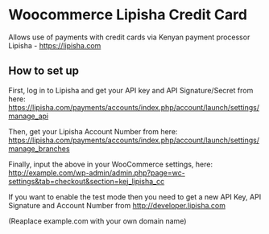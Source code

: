 #  Woocommerce Lipisha Credit Card
Allows use of payments with credit cards via Kenyan payment processor Lipisha - https://lipisha.com

## How to set up
First, log in to Lipisha and get your API key and API Signature/Secret from here: https://lipisha.com/payments/accounts/index.php/account/launch/settings/manage_api

Then, get your Lipisha Account Number from here: https://lipisha.com/payments/accounts/index.php/account/launch/settings/manage_branches 

Finally, input the above in your WooCommerce settings, here: http://example.com/wp-admin/admin.php?page=wc-settings&tab=checkout&section=kej_lipisha_cc

If you want to enable the test mode then you need to get a new API Key, API Signature and Account Number from http://developer.lipisha.com



(Reaplace example.com with your own domain name)
